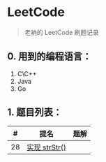 # LeetCode
> 老衲的 LeetCode 刷题记录

## 0. 用到的编程语言：

1. C\C++
2. Java
3. Go

## 1. 题目列表：

| #    | 提名                                                         | 题解 |
| ---- | ------------------------------------------------------------ | ---- |
| 28   | [实现 strStr()](https://leetcode-cn.com/problems/implement-strstr/) |      |

